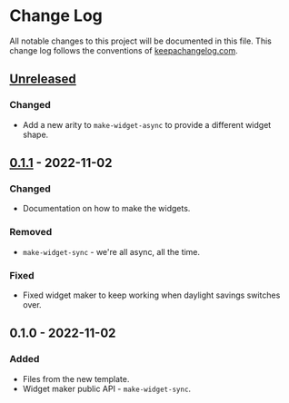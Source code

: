 # Change Log
All notable changes to this project will be documented in this file. This change log follows the conventions of [keepachangelog.com](http://keepachangelog.com/).

## [Unreleased]
### Changed
- Add a new arity to `make-widget-async` to provide a different widget shape.

## [0.1.1] - 2022-11-02
### Changed
- Documentation on how to make the widgets.

### Removed
- `make-widget-sync` - we're all async, all the time.

### Fixed
- Fixed widget maker to keep working when daylight savings switches over.

## 0.1.0 - 2022-11-02
### Added
- Files from the new template.
- Widget maker public API - `make-widget-sync`.

[Unreleased]: https://github.com/your-name/task1/compare/0.1.1...HEAD
[0.1.1]: https://github.com/your-name/task1/compare/0.1.0...0.1.1
